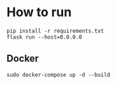 # How to run

    pip install -r requirements.txt
    flask run --host=0.0.0.0

## Docker

    sudo docker-compose up -d --build